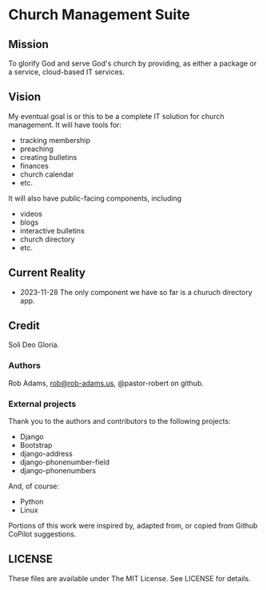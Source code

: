 # Church Management Suite

## Mission

To glorify God and serve God's church by providing, as either a package or a service, cloud-based IT services.

## Vision

My eventual goal is or this to be a complete IT solution for church management.
It will have tools for:

* tracking membership
* preaching
* creating bulletins
* finances
* church calendar
* etc.

It will also have public-facing components, including

* videos
* blogs
* interactive bulletins
* church directory
* etc.

## Current Reality

* 2023-11-28 The only component we have so far is a churuch directory app.

## Credit

Soli Deo Gloria.

### Authors

Rob Adams,
<rob@rob-adams.us>,
@pastor-robert on github.

### External projects

Thank you to the authors and contributors to the following projects:

* Django
* Bootstrap
* django-address
* django-phonenumber-field
* django-phonenumbers

And, of course:

* Python
* Linux

Portions of this work were inspired by, adapted from, or copied from Github CoPilot suggestions.

## LICENSE

These files are available under The MIT License. See LICENSE for details.
